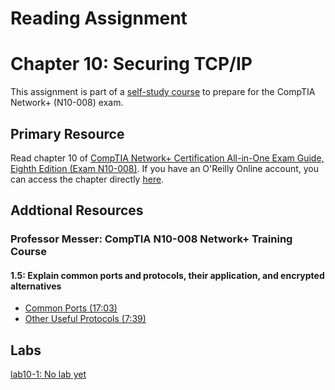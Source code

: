 # Reading Assignment
# Chapter 10: Securing TCP/IP
This assignment is part of a [self-study course](../README.md) to prepare for the CompTIA Network+ (N10-008) exam.
## Primary Resource
Read chapter 10 of [CompTIA Network+ Certification All-in-One Exam Guide, Eighth Edition (Exam N10-008)](https://www.amazon.com/CompTIA-Network-Certification-N10-008-Comptia/dp/1264269056).  If you have an O'Reilly Online account, you can access the chapter directly [here](https://learning.oreilly.com/library/view/comptia-network-certification/9781260122398/ch10.xhtml).
## Addtional Resources

### Professor Messer: CompTIA N10-008 Network+ Training Course

#### 1.5: Explain common ports and protocols, their application, and encrypted alternatives
- [Common Ports (17:03)](https://www.youtube.com/watch?v=fgC8hk4IfDk&list=PLG49S3nxzAnlCJiCrOYuRYb6cne864a7G&index=28)
- [Other Useful Protocols (7:39)](https://www.youtube.com/watch?v=K0o4XDkDRHA&list=PLG49S3nxzAnlCJiCrOYuRYb6cne864a7G&index=29)

## Labs
[lab10-1: No lab yet](lab10-1.md)</br>
